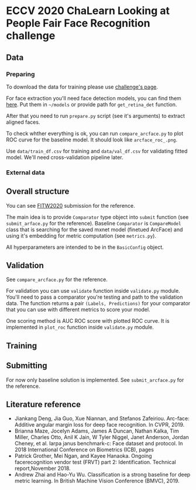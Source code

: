 # ECCV 2020 ChaLearn Looking at People Fair Face Recognition challenge

## Data

### Preparing

To download the data for training please use [challenge's page](https://competitions.codalab.org/competitions/24184#participate).

For face extraction you'll need face detection models, you can find them [here](https://yadi.sk/d/ppwtvSvyqZ_iXg).
Put them in `~/models` or provide path for `get_retina_det` function.

After that you need to run `prepare.py` script (see it's arguments) to extract aligned faces.

To check whther everything is ok, you can run `compare_arcface.py` to plot ROC curve for the baseline model.
It should look like `arcface_roc_.png`.

Use `data/train_df.csv` for training and `data/val_df.csv` for validating fitted model.
We'll need cross-validation pipeline later.

### External data

## Overall structure

You can see [FITW2020](https://github.com/vuvko/fitw2020) submission for the reference.

The main idea is to provide `Comparator` type object into `submit` function (see `submit_arface.py` for the reference).
Baseline `Comparator` is `CompareModel` class that is searching for the saved mxnet model (finetued ArcFace) and using it's embedding for metric computation (see `metrics.py`).

All hyperparameters are intended to be in the `BasicConfig` object.

## Validation

See `compare_arcface.py` for the reference.

For validation you can use `validate` function inside `validate.py` module.
You'll need to pass a comparator you're testing and path to the validation data.
The function returns a pair `(Labels, Predictions)` for your comparator that you can use with different metrics to score your model.

One scoring method is AUC ROC score with plotted ROC curve.
It is implemented in `plot_roc` function inside `validate.py` module.

## Training


## Submitting

For now only baseline solution is implemented.
See `submit_arcface.py` for the reference.

## Literature reference

* Jiankang Deng, Jia Guo, Xue Niannan, and Stefanos Zafeiriou. Arc-face: Additive angular margin loss for deep face recognition. In CVPR, 2019.
* Brianna Maze, Jocelyn Adams, James A Duncan, Nathan Kalka, Tim Miller, Charles Otto, Anil K Jain, W Tyler Niggel, Janet Anderson, Jordan Cheney, et al. Iarpa janus benchmark-c: Face dataset and protocol. In 2018 International Conference on Biometrics (ICB), pages
* Patrick Grother, Mei Ngan, and Kayee Hanaoka. Ongoing facerecognition vendor test (FRVT) part 2: Identification. Technical report,November 2018.
* Andrew Zhai and Hao-Yu Wu. Classification is a strong baseline for deep metric learning. In British Machine Vision Conference (BMVC), 2019.
